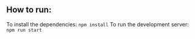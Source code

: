 ## How to run:
To install the dependencies: `npm install`
To run the development server: `npm run start`
